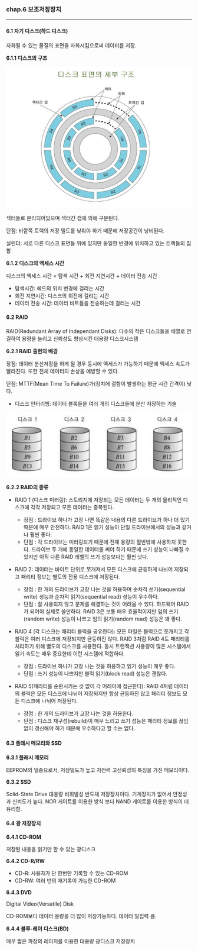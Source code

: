### chap.6 보조저장장치

------

#### 6.1 자기 디스크(하드 디스크)

 자화될 수 있는 물질의 표면을 자화시킴으로써 데이터를 저장.

**6.1.1 디스크의 구조**

![](img/ch6_1.jpg)

 섹터들로 분리되어있으며 섹터간 갭에 의해 구분된다.

단점: 바깥쪽 트랙의 저장 밀도를 낮춰야 하기 때문에 저장공간이 낭비된다.

 실린더: 서로 다른 디스크 표면들 위에 있지만 동일한 반경에 위치하고 있는 트랙들의 집합



**6.1.2 디스크의 액세스 시간**

디스크의 액세스 시간 = 탐색 시간 + 회전 지연시간 + 데이터 전송 시간

- 탐색시간: 헤드의 위치 변경에 걸리는 시간
- 회전 지연시간: 디스크의 회전에 걸리는 시간
- 데이터 전송 시간: 데이터 비트들을 전송하는데 걸리는 시간



#### 6.2 RAID

 RAID(Redundant Array of Independant Disks): 다수의 작은 디스크들을 배열로 연결하여 용량을 늘리고 신뢰성도 향상시킨 대용량 디스크시스템

**6.2.1 RAID 출현의 배경**

장점: 데이터 분산저장을 하게 될 경우 동시에 액세스가 가능하기 때문에 액세스 속도가 빨라진다. 또한 전체 데이터의 손상을 예방할 수 있다.

단점: MTTF(Mean Time To Failure)가(장치에 결함이 발생하는 평균 시간 간격이) 낮다.

- 디스크 인터리빙: 데이터 블록들을 여러 개의 디스크들에 분산 저장하는 기술

![](img/ch6_2.jpg)

**6.2.2 RAID의 종류**

- RAID 1 (디스크 미러링): 스토리지에 저장되는 모든 데이터는 두 개의 물리적인 디스크에 각각 저장되고 모든 데이터는 중복된다.

  - 장점 : 드라이브 하나가 고장 나면 똑같은 내용의 다른 드라이브가 하나 더 있기 때문에 매우 안전하다. RAID 1은 읽기 성능이 단일 드라이브에서의 성능과 같거나 훨씬 좋다. 
  - 단점 : 각 드라이브는 미러링되기 때문에 전체 용량의 절반밖에 사용하지 못한다. 드라이브 두 개에 동일한 데이터를 써야 하기 때문에 쓰기 성능이 나빠질 수 있지만 아직 다른 RAID 레벨의 쓰기 성능보다는 훨씬 낫다. 

- RAID 2: 데이터는 바이트 단위로 쪼개져서 모든 디스크에 균등하게 나뉘어 저장되고 패리티 정보는 별도의 전용 디스크에 저장된다.

  - 장점 : 한 개의 드라이브가 고장 나는 것을 허용하며 순차적 쓰기(sequential write) 성능과 순차적 읽기(sequential read) 성능이 우수하다. 
  - 단점 : 잘 사용되지 않고 문제를 해결하는 것이 어려울 수 있다. 하드웨어 RAID가 되어야 실제로 쓸만하다. RAID 3은 보통 매우 효율적이지만 임의 쓰기(random write) 성능이 나쁘고 임의 읽기(random read) 성능은 꽤 좋다. 

- RAID 4 (각 디스크는 패리티 블럭을 공유한다): 모든 파일은 블럭으로 쪼개지고 각 블럭은 여러 디스크에 저장되지만 균등하진 않다. RAID 3처럼 RAID 4도 패리티를 처리하기 위해 별도의 디스크를 사용한다. 동시 트랜잭션 사용량이 많은 시스템에서 읽기 속도는 매우 중요한데 이런 시스템에 적합하다. 

  - 장점 : 드라이브 하나가 고장 나는 것을 허용하고 읽기 성능이 매우 좋다. 
  - 단점 : 쓰기 성능이 나쁘지만 블럭 읽기(block read) 성능은 괜찮다. 

- RAID 5(패리티를 순환시키는 것 없이 각 어레이에 접근한다): RAID 4처럼 데이터의 블럭은 모든 디스크에 나뉘어 저장되지만 항상 균등하진 않고 패리티 정보도 모든 디스크에 나뉘어 저장된다.

  - 장점 : 한 개의 드라이브가 고장 나는 것을 허용한다.
  - 단점 : 디스크 재구성(rebuild)이 매우 느리고 쓰기 성능은 패리티 정보를 끊임없이 갱신해야 하기 때문에 우수하다고 할 수는 없다. 

  

#### 6.3 플래시 메모리와 SSD

**6.3.1 플래시 메모리**

 EEPROM의 일종으로서, 저장밀도가 높고 저전력 고신뢰성의 특징을 가진 메모리이다.



**6.3.2 SSD**

 Solid-State Drive 대용량 비휘발성 반도체 저장장치이다. 기계장치가 없어서 안정성과 신뢰도가 높다. NOR 게이트를 이용한 방식 보다 NAND 게이트를 이용한 방식이 더 유리함.



#### 6.4 광 저장장치

**6.4.1 CD-ROM**

 저장된 내용을 읽기만 할 수 있는 광디스크



**6.4.2 CD-R/RW**

- CD-R: 사용자가 단 한번만 기록할 수 있는 CD-ROM
- CD-RW: 여러 번의 재기록이 가능한 CD-ROM



**6.4.3 DVD**

 Digital Video(Versatile) Disk

 CD-ROM보다 데이터 용량을 더 많이 저장가능하다. 데이터 밀집력 큼.



**6.4.4 블루-레이 디스크(BD)**

 매우 짧은 파장의 레이저를 이용한 대용량 광디스크 저장장치